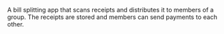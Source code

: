 A bill splitting app that scans receipts and distributes it to members of a group. The receipts are stored and members can send payments to each other.
